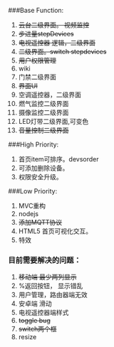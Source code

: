 ###Base Function:
1. ~~云台二级界面。 视频监控~~ 
2. ~~步进量stepDevices~~ 
3. ~~电视遥控器 逻辑，二级界面~~
4. ~~二级界面。switch stepdevices~~
5. ~~用户权限管理~~
6. wiki
7. 门禁二级界面
8. ~~界面UI~~
9. 空调遥控器，二级界面
10. 燃气监控二级界面
11. 摄像监控二级界面
12. LED灯带二级界面,可变色
13. ~~音量控制二级界面~~


###High Priority:
1. 首页item可排序。devsorder
2. 可添加删除设备。
3. 权限安全升级。


###Low Priority:
1. MVC重构
2. nodejs
3. ~~添加MQTT协议~~
4. HTML5 首页可视化交互。
5. 特效

### 目前需要解决的问题：

1. ~~移动端 最少两列显示~~
2. %返回按钮， 显示错乱
3. 用户管理，路由器端无效
4. 安卓端 滑动
5. 电视遥控器端样式
6. ~~toggle bug~~
7. ~~switch两个框~~
8. resize

